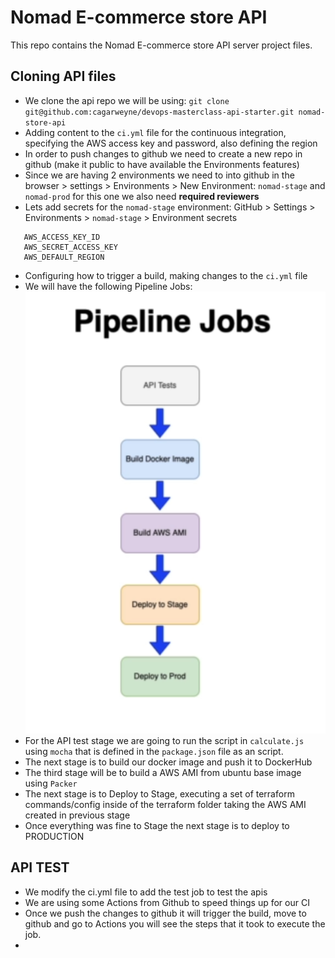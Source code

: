 # Nomad E-commerce store API

This repo contains the Nomad E-commerce store API server project files.

## Cloning API files
- We clone the api repo we will be using: `git clone git@github.com:cagarweyne/devops-masterclass-api-starter.git nomad-store-api`
- Adding content to the `ci.yml` file for the continuous integration, specifying the AWS access key and password, also defining the region
- In order to push changes to github we need to create a new repo in github (make it public to have available the Environments features)
- Since we are having 2 environments we need to into github in the browser > settings > Environments > New Environment: `nomad-stage` and `nomad-prod` for this one we also need **required reviewers**
- Lets add secrets for the `nomad-stage` environment: GitHub > Settings > Environments > `nomad-stage` > Environment secrets
```
   AWS_ACCESS_KEY_ID
   AWS_SECRET_ACCESS_KEY
   AWS_DEFAULT_REGION
```
- Configuring how to trigger a build, making changes to the `ci.yml` file
- We will have the following Pipeline Jobs:
![Pipeline](./images/PipelineJobs.png "Pipeline Jobs")
- For the API test stage we are going to run the script in `calculate.js` using `mocha` that is defined in the `package.json` file as an script.
- The next stage is to build our docker image and push it to DockerHub
- The third stage will be to build a AWS AMI from ubuntu base image using `Packer`
- The next stage is to Deploy to Stage, executing a set of terraform commands/config inside of the terraform folder taking the AWS AMI created in previous stage
- Once everything was fine to Stage the next stage is to deploy to PRODUCTION

## API TEST
- We modify the ci.yml file to add the test job to test the apis 
- We are using some Actions from Github to speed things up for our CI 
- Once we push the changes to github it will trigger the build, move to github and go to Actions you will see the steps that it took to execute the job.
- 